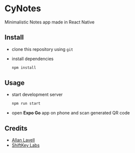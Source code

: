 # CyNotes

Minimalistic Notes app made in React Native

## Install

- clone this repository using `git`

- install dependencies

    ```sh
    npm install
    ```

## Usage

- start development server

    ```sh
    npm run start
    ```

- open **Expo Go** app on phone and scan generated QR code

## Credits

- [Allan Lavell](<https://github.com/aelavell>)
- [ShiftKey Labs](<https://shiftkeylabs.ca>)

